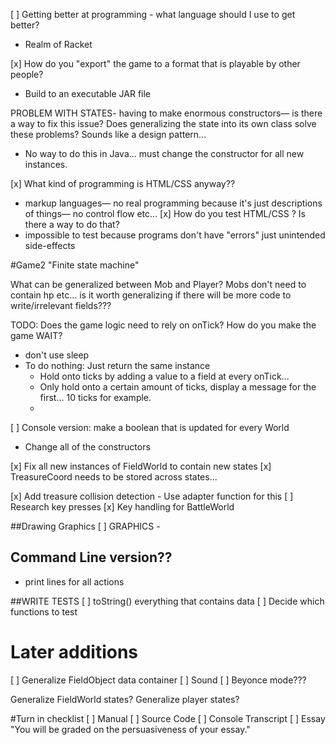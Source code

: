 [ ] Getting better at programming - what language should I use to get better?
- Realm of Racket

[x] How do you "export" the game to a format that is playable by other people? 
- Build to an executable JAR file


PROBLEM WITH STATES- having to make enormous constructors—
is there a way to fix this issue? 
Does generalizing the state into its own class solve these problems? Sounds like a design pattern...  
- No way to do this in Java... must change the constructor for all new instances. 

[x] What kind of programming is HTML/CSS anyway??
- markup languages— no real programming because it's just descriptions of things— no control flow etc...
[x] How do you test HTML/CSS ? Is there a way to do that? 
- impossible to test because programs don't have "errors" just unintended side-effects 

#Game2 
"Finite state machine"

What can be generalized between Mob and Player? 
Mobs don't need to contain hp etc... is it worth generalizing if there will be more code to write/irrelevant fields???

TODO:
Does the game logic need to rely on onTick? How do you make the game WAIT?
- don't use sleep
- To do nothing: Just return the same instance 
	- Hold onto ticks by adding a value to a field at every onTick...
	- Only hold onto a certain amount of ticks, display a message for the first... 10 ticks for example.
	- 

[ ] Console version: make a boolean that is updated for every World 
- Change all of the constructors 

[x] Fix all new instances of FieldWorld to contain new states
[x] TreasureCoord needs to be stored across states...

[x] Add treasure collision detection
	- Use adapter function for this
[ ] Research key presses
[x] Key handling for BattleWorld

##Drawing Graphics
[ ] GRAPHICS - 

## Command Line version??
- print lines for all actions

##WRITE TESTS
[ ] toString() everything that contains data
[ ] Decide which functions to test 


# Later additions
[ ] Generalize FieldObject data container
[ ] Sound
[ ] Beyonce mode???

Generalize FieldWorld states?
Generalize player states?


#Turn in checklist
[ ] Manual
[ ] Source Code
[ ] Console Transcript
[ ] Essay
"You will be graded on the persuasiveness of your essay."